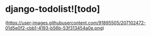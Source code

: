 # django-todolist![todo]


(https://user-images.githubusercontent.com/91895505/207102472-01d5e0f2-cbb1-4193-b56b-53f313454a0e.png)
